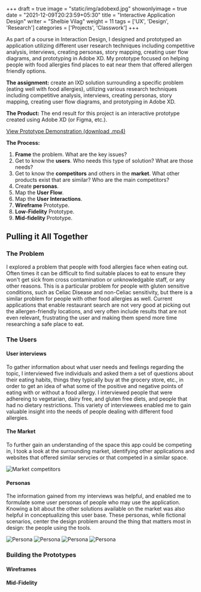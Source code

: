 +++
draft = true
image = "static/img/adobexd.jpg"
showonlyimage = true
date = "2021-12-09T20:23:59+05:30"
title = "Interactive Application Design"
writer = "Shelbie Vilag"
weight = 11
tags = ['UX', 'Design', 'Research']
categories = ['Projects', 'Classwork']
+++

As part of a course in Interaction Design, I designed and prototyped an application utilizing different user research techniques including competitive analysis, interviews, creating personas, story mapping, creating user flow diagrams, and prototyping in Adobe XD. My prototype focused on helping people with food allergies find places to eat near them that offered allergen friendly options.
<!--more-->

**The assignment:** create an IXD solution surrounding a specific problem (eating well with food allergies), utilizing various research techniques including competitive analysis, interviews, creating personas, story mapping, creating user flow diagrams, and prototyping in Adobe XD.

**The Product:** The end result for this project is an interactive prototype created using Adobe XD (or Figma, etc.).

[View Prototype Demonstration (download .mp4)](https://github.com/svilag/hugo-site/blob/main/content/static/img/svilag/myhappytummy_prototype.mp4?raw=true)

**The Process:**

1. **Frame** the problem. What are the key issues?
2. Get to know the **users**. Who needs this type of solution? What are those needs?
3. Get to know the **competitors** and others in the **market**. What other products exist that are similar? Who are the main competitors?
4. Create **personas**.
5. Map the **User Flow**.
6. Map the **User Interactions**.
7. **Wireframe** Prototype.
8. **Low-Fidelity** Prototype.
9. **Mid-fidelity** Prototype.

## Pulling it All Together

### The Problem

I explored a problem that people with food allergies face when eating out. Often times it can be difficult to find suitable places to eat to ensure they won't get sick from cross contamination or unknowledgable staff, or any other reasons. This is a particular problem for people with gluten sensitive conditions, such as Celiac Disease and non-Celiac sensitivity, but there is a similar problem for people with other food allergies as well. Current applications that enable restaurant search are not very good at picking out the allergen-friendly locations, and very often include results that are not even relevant, frustrating the user and making them spend more time researching a safe place to eat.

### The Users

#### User interviews

To gather information about what user needs and feelings regarding the topic, I interviewed five individuals and asked them a set of questions about their eating habits, things they typically buy at the grocery store, etc., in order to get an idea of what some of the positive and negative points of eating with or without a food allergy. I interviewed people that were adhereing to vegetarian, dairy free, and gluten free diets, and people that had no dietary restrictions. This variety of interviewees enabled me to gain valuable insight into the needs of people dealing with different food allergies.

#### The Market

To further gain an understanding of the space this app could be competing in, I took a look at the surrounding market, identifying other applications and websites that offered similar servcies or that competed in a similar space.

![Market competitors](/static/img/comp_analysis_svilag.jpg)

#### Personas

The information gained from my interviews was helpful, and enabled me to formulate some user personas of people who may use the application. Knowing a bit about the other solutions available on the market was also helpful in conceptualizing this user base. These personas, while fictional scenarios, center the design problem around the thing that matters most in design: the people using the tools.

![Persona](/static/img/jeremy.png)
![Persona](/static/img/ana.png)
![Persona](/static/img/jessie.png)
![Persona](/static/img/richard.png)

### Building the Prototypes

#### Wireframes

#### Mid-Fidelity
